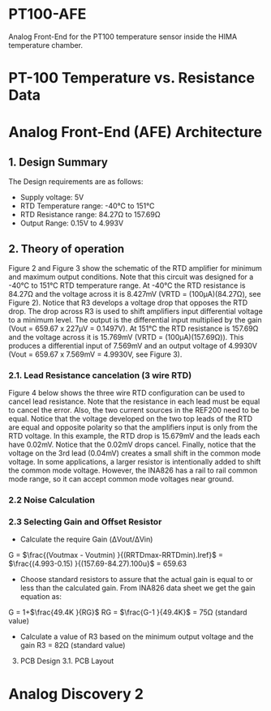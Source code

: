 # PT100-AFE
Analog Front-End for the PT100 temperature sensor inside the HIMA temperature chamber.

# PT-100 Temperature vs. Resistance Data

# Analog Front-End (AFE) Architecture

## 1. Design Summary
The Design requirements are as follows:
- Supply voltage: 5V
- RTD Temperature range: -40℃ to 151℃
- RTD Resistance range: 84.27Ω to 157.69Ω
- Output Range: 0.15V to 4.993V

## 2. Theory of operation

Figure 2 and Figure 3 show the schematic of the RTD amplifier for minimum and maximum output conditions. Note that this circuit was designed for a -40℃ to 151℃ RTD temperature range. At -40℃ the RTD resistance is 84.27Ω and the voltage across it is 8.427mV (VRTD = (100μA)(84.27Ω), see Figure 2). Notice that R3 develops a voltage drop that opposes the RTD drop. The drop across R3 is used to shift amplifiers input differential voltage to a minimum level. The output is the differential input multiplied by the gain (Vout = 659.67 x 227μV = 0.1497V). At 151℃ the RTD resistance is 157.69Ω and the voltage across it is 15.769mV (VRTD = (100μA)(157.69Ω)). This produces a differential input of 7.569mV and an output voltage of 4.9930V (Vout = 659.67 x 7.569mV = 4.9930V, see Figure 3).

### 2.1. **Lead Resistance cancelation (3 wire RTD)**
	
Figure 4 below shows the three wire RTD configuration can be used to cancel lead resistance. Note that the resistance in each lead must be equal to cancel the error. Also, the two current sources in the REF200 need to be equal. Notice that the voltage developed on the two top leads of the RTD are equal and opposite polarity so that the amplifiers input is only from the RTD voltage. In this example, the RTD drop is 15.679mV and the leads each have 0.02mV. Notice that the 0.02mV drops cancel. Finally, notice that the voltage on the 3rd lead (0.04mV) creates a small shift in the common mode voltage. In some applications, a larger resistor is intentionally added to shift the common mode voltage. However, the INA826 has a rail to rail common mode range, so it can accept common mode voltages near ground.

### 2.2 Noise Calculation
### 2.3 Selecting Gain and Offset Resistor

- Calculate the require Gain (ΔVout/ΔVin)

G =  $\frac{(Voutmax - Voutmin) }{(RRTDmax-RRTDmin).Iref}$ = $\frac{(4.993-0.15) }{(157.69-84.27).100u}$ = 659.63
	
- Choose standard resistors to assure that the actual gain is equal to or less than the calculated gain. From INA826 data sheet we get the gain equation as:
	
G =  1+$\frac{49.4K }{RG}$
RG = $\frac{G-1 }{49.4K}$ = 75Ω (standard value)
	
- Calculate a value of R3 based on the minimum output voltage and the gain
R3 = 82Ω (standard value)
	
3. PCB Design
 3.1. PCB Layout
# Analog Discovery 2
